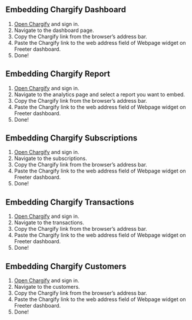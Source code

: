 ## Embedding Chargify Dashboard

1. <a href="{{ curItem.homeUrl|e }}" target="_blank">Open Chargify</a> and sign in.
2. Navigate to the dashboard page.
3. Copy the Chargify link from the browser’s address bar.
4. Paste the Chargify link to the web address field of Webpage widget on Freeter dashboard.
5. Done!

## Embedding Chargify Report

1. <a href="{{ curItem.homeUrl|e }}" target="_blank">Open Chargify</a> and sign in.
2. Navigate to the analytics page and select a report you want to embed.
3. Copy the Chargify link from the browser’s address bar.
4. Paste the Chargify link to the web address field of Webpage widget on Freeter dashboard.
5. Done!

## Embedding Chargify Subscriptions

1. <a href="{{ curItem.homeUrl|e }}" target="_blank">Open Chargify</a> and sign in.
2. Navigate to the subscriptions.
3. Copy the Chargify link from the browser’s address bar.
4. Paste the Chargify link to the web address field of Webpage widget on Freeter dashboard.
5. Done!

## Embedding Chargify Transactions

1. <a href="{{ curItem.homeUrl|e }}" target="_blank">Open Chargify</a> and sign in.
2. Navigate to the transactions.
3. Copy the Chargify link from the browser’s address bar.
4. Paste the Chargify link to the web address field of Webpage widget on Freeter dashboard.
5. Done!

## Embedding Chargify Customers

1. <a href="{{ curItem.homeUrl|e }}" target="_blank">Open Chargify</a> and sign in.
2. Navigate to the customers.
3. Copy the Chargify link from the browser’s address bar.
4. Paste the Chargify link to the web address field of Webpage widget on Freeter dashboard.
5. Done!
